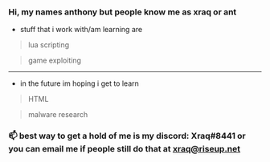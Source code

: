 ### Hi, my names anthony but people know me as xraq or ant

* stuff that i work with/am learning are
> lua scripting

> game exploiting
-------------------------------------------------------------------
- in the future im hoping i get to learn
 > HTML
 
 > malware research
 

### 📫 best way to get a hold of me is my discord: Xraq#8441 or you can email me if people still do that at xraq@riseup.net


